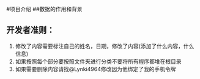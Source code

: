 #项目介绍
##数据的作用和背景

## 开发者准则：
1. 修改了内容需要标注自己的姓名，日期，修改了内容(添加了什么内容，什么信息)
2. 如果按照每个部分要按照文件夹进行分类不要将所有程序都堆在根目录
3. 如果需要删除内容请找@Lynki4964修改因为他绑定了我的手机令牌
